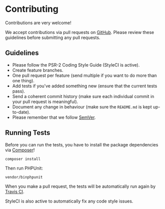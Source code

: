 # Contributing

Contributions are very welcome!

We accept contributions via pull requests on [GitHub]. Please review these guidelines before submitting any pull requests.

## Guidelines

* Please follow the PSR-2 Coding Style Guide (StyleCI is active).
* Create feature branches.
* One pull request per feature (send multiple if you want to do more than one thing).
* Add tests if you've added something new (ensure that the current tests pass).
* Send a coherent commit history (make sure each individual commit in your pull request is meaningful).
* Document any change in behaviour (make sure the `README.md` is kept up-to-date).
* Please remember that we follow [SemVer](http://semver.org/).

## Running Tests

Before you can run the tests, you have to install the package dependencies via [Composer](https://getcomposer.org/)!

```winbatch
composer install
```

Then run PHPUnit:

```winbatch
vendor/binphpunit
```

When you make a pull request, the tests will be automatically run again by [Travis CI](https://travis-ci.org/).

StyleCI is also active to automatically fix any code style issues.

[GitHub]: https://github.com/cyrildewit/laravel-page-view-counter/pulls
